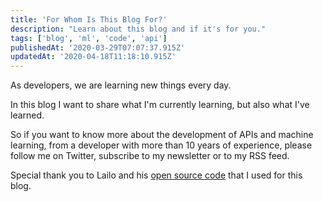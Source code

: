 ```yaml
---
title: 'For Whom Is This Blog For?'
description: "Learn about this blog and if it's for you."
tags: ['blog', 'ml', 'code', 'api']
publishedAt: '2020-03-29T07:07:37.915Z'
updatedAt: '2020-04-18T11:18:10.915Z'
---
```


As developers, we are learning new things every day.

In this blog I want to share what I'm currently learning, but also what I've learned.

So if you want to know more about the development of APIs and machine learning, from a developer with more than 10 years of experience, please follow me on Twitter, subscribe to my newsletter or to my RSS feed.

Special thank you to Lailo and his [open source code](https://github.com/lailo/next-with-tailwindcss) that I used for this blog.

